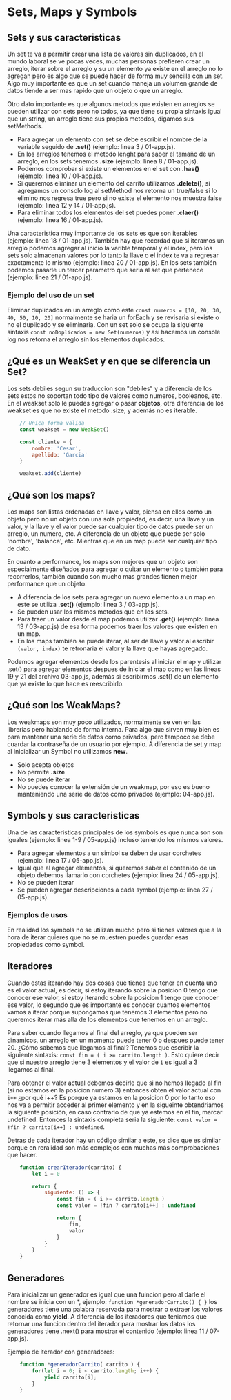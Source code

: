 # Sets, Maps y Symbols

## Sets y sus caracteristicas

Un set te va a permitir crear una lista de valores sin duplicados, en el mundo laboral se ve pocas veces, muchas personas prefieren crear un arreglo, iterar sobre el arreglo y su un elemento ya existe en el arreglo no lo agregan pero es algo que se puede hacer de forma muy sencilla con un set. Algo muy importante es que un set cuando maneja un volumen grande de datos tiende a ser mas rapido que un objeto o que un arreglo.

Otro dato importante es que algunos metodos que existen en arreglos se pueden utilizar con sets pero no todos, ya que tiene su propia sintaxis igual que un string, un arreglo tiene sus propios metodos, digamos sus setMethods.

- Para agregar un elemento con set se debe escribir el nombre de la variable seguido de **.set()** (ejemplo: linea 3 / 01-app.js).
- En los arreglos tenemos el metodo lenght para saber el tamaño de un arreglo, en los sets tenemos **.size** (ejemplo: linea 8 / 01-app.js).
- Podemos comprobar si existe un elementos en el set con **.has()** (ejemplo: linea 10 / 01-app.js).
- Si queremos eliminar un elemento del carrito utilizamos **.delete()**, si agregamos un consolo log al setMethod nos retorna un true/false si lo elimino nos regresa true pero si no existe el elemento nos muestra false (ejemplo: linea 12 y 14 / 01-app.js).
- Para eliminar todos los elementos del set puedes poner **.claer()** (ejemplo: linea 16 / 01-app.js).

Una caracteristica muy importante de los sets es que son iterables (ejemplo: linea 18 / 01-app.js). También hay que recordad que si iteramos un arreglo podemos agregar al inicio la varible temporal y el index, pero los sets solo almacenan valores por lo tanto la llave o el index te va a regresar exactamente lo mismo (ejemplo: linea 20 / 01-app.js). En los sets también podemos pasarle un tercer parametro que seria al set que pertenece (ejemplo: linea 21 / 01-app.js).


### Ejemplo del uso de un set

Eliminar duplicados en un arreglo como este `const numeros = [10, 20, 30, 40, 50, 10, 20]` normalmente se haria un forEach y se revisaria si existe o no el duplicado y se eliminaria. Con un set solo se ocupa la siguiente sintaxis `const noDoplicados = new Set(numeros)` y asi hacemos un console log nos retorna el arreglo sin los elementos duplicados.

## ¿Qué es un WeakSet y en que se diferencia un Set?

Los sets debiles segun su traduccion son "debiles" y a diferencia de los sets estos no soportan todo tipo de valores como numeros, booleanos, etc. En el weakset solo le puedes agregar o pasar **objetos**, otra diferencia de los weakset es que no existe el metodo .size, y además no es iterable.

``` JAVASCRIPT
    // Unica forma valida
    const weakset = new WeakSet()

    const cliente = {
        nombre: 'Cesar',
        apellido: 'Garcia'
    }

    weakset.add(cliente)
```

## ¿Qué son los maps?

Los maps son listas ordenadas en llave y valor, piensa en ellos como un objeto pero no un objeto con una sola propiedad, es decir, una llave y un valor, y la llave y el valor puede sar cualquier tipo de datos puede ser un arreglo, un numero, etc. A diferencia de un objeto que puede ser solo 'nombre', 'balanca', etc. Mientras que en un map puede ser cualquier tipo de dato.

En cuanto a performance, los maps son mejores que un objeto son especialmente diseñados para agregar o quitar un elemento o también para recorrerlos, también cuando son mucho más grandes tienen mejor performance que un objeto.

- A diferencia de los sets para agregar un nuevo elemento a un map en este se utiliza **.set()** (ejemplo: linea 3 / 03-app.js).
- Se pueden usar los mismos metodos que en los sets.
- Para traer un valor desde el map podemos utilzar **.get()** (ejemplo: linea 13 / 03-app.js) de esa forma podemos traer los valores que existen en un map.
- En los maps también se puede iterar, al ser de llave y valor al escribir `(valor, index)` te retronaria el valor y la llave que hayas agregado.

Podemos agregar elementos desde los parentesis al iniciar el map y utilizar .set() para agregar elementos despues de iniciar el map como en las lineas 19 y 21 del archivo 03-app.js, además si escribirmos .set() de un elemento que ya existe lo que hace es reescribirlo.

## ¿Qué son los WeakMaps?

Los weakmaps son muy poco utilizados, normalmente se ven en las librerias pero hablando de forma interna. Para algo que sirven muy bien es para mantener una serie de datos como privados, pero tampoco se debe cuardar la contraseña de un usuario por ejemplo. A diferencia de set y map al inicializar un Symbol no utilizamos **new**.

- Solo acepta objetos
- No permite **.size**
- No se puede iterar
- No puedes conocer la extensión de un weakmap, por eso es bueno manteniendo una serie de datos como privados (ejemplo: 04-app.js).

## Symbols y sus caracteristicas

Una de las caracteristicas principales de los symbols es que nunca son son iguales (ejemplo: linea 1-9 / 05-app.js) incluso teniendo los mismos valores.

- Para agregar elementos a un simbol se deben de usar corchetes (ejemplo: linea 17 / 05-app.js).
- Igual que al agregar elementos, si queremos saber el contenido de un objeto debemos llamarlo con corchetes (ejemplo: linea 24 / 05-app.js).
- No se pueden iterar
- Se pueden agregar descripciones a cada symbol (ejemplo: linea 27 / 05-app.js).

### Ejemplos de usos

En realidad los symbols no se utilizan mucho pero si tienes valores que a la hora de iterar quieres que no se muestren puedes guardar esas propiedades como symbol.

## Iteradores

Cuando estas iterando hay dos cosas que tienes que tener en cuenta uno es el valor actual, es decir, si estoy iterando sobre la posicion 0 tengo que conocer ese valor, si estoy iterando sobre la posicion 1 tengo que conocer ese valor, lo segundo que es importante es conocer cuantos elementos vamos a iterar porque supongamos que tenemos 3 elementos pero no queremos iterar más alla de los elementos que tenemos en un arreglo.

Para saber cuando llegamos al final del arreglo, ya que pueden ser dinamicos, un arreglo en un momento puede tener 0 o despues puede tener 20. ¿Cómo sabemos que llegamos al final? Tenemos que escribir la siguiente sintaxis: `const fin = ( i >= carrito.length )`. Esto quiere decir que si nuestro arreglo tiene 3 elementos y el valor de `i` es igual a 3 llegamos al final.

Para obtener el valor actual debemos decirle que si no hemos llegado al fin (si no estamos en la posicion numero 3) entonces obten el valor actual con `i++` ¿por qué i++? Es porque ya estamos en la posicion 0 por lo tanto eso nos va a permitir acceder al primer elemento y en la sigueinte obtendriamos la siguiente posición, en caso contrario de que ya estemos en el fin, marcar undefined. Entonces la sintaxis completa seria la siguiente: `const valor = !fin ? carrito[i++] : undefined`.

Detras de cada iterador hay un código similar a este, se dice que es similar porque en reralidad son más complejos con muchas más comprobaciones que hacer.

``` JAVASCRIPT
    function crearIterador(carrito) {
        let i = 0

        return {
            siguiente: () => {
                const fin = ( i >= carrito.length )
                const valor = !fin ? carrito[i++] : undefined

                return {
                    fin,
                    valor
                }
            }
        }
    }
```

## Generadores

Para inicializar un generador es igual que una fuincion pero al darle el nombre se inicia con un *, ejemplo: `function *generadorCarrito() { }` los generadores tiene una palabra reservada para mostrar o extraer los valores conocida como **yield**. A diferencia de los iteradores que teniamos que retornar una funcion dentro del iterador para mostrar los datos los generadores tiene .next() para mostrar el contenido (ejemplo: linea 11 / 07-app.js).

Ejemplo de iterador con generadores:

``` JAVASCRIPT
    function *generadorCarrito( carrito ) {
        for(let i = 0; i < carrito.length; i++) {
            yield carrito[i];
        }
    }
```